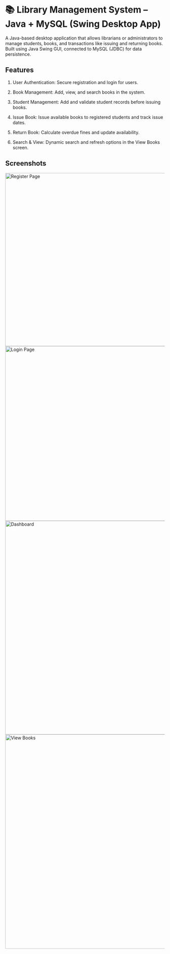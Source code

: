 # 📚 Library Management System – Java + MySQL (Swing Desktop App)
A Java-based desktop application that allows librarians or administrators to manage students, books, and transactions like issuing and returning books. 
Built using Java Swing GUI, connected to MySQL (JDBC) for data persistence.

## Features
1. User Authentication:
Secure registration and login for users.

2. Book Management:
Add, view, and search books in the system.

3. Student Management:
Add and validate student records before issuing books.

4. Issue Book:
Issue available books to registered students and track issue dates.

5. Return Book:
Calculate overdue fines and update availability.

6. Search & View:
Dynamic search and refresh options in the View Books screen.

## Screenshots 

<img width="860" height="547" alt="Register Page" src="https://github.com/user-attachments/assets/647ba9cd-38fa-434b-83be-5c03695c8275" />

<img width="857" height="552" alt="Login Page" src="https://github.com/user-attachments/assets/6d110d7a-09e5-4501-8df1-302f90370d0b" />

<img width="979" height="675" alt="Dashboard" src="https://github.com/user-attachments/assets/282a30f5-e77c-45aa-9054-07e006b44412" />

<img width="1046" height="677" alt="View Books" src="https://github.com/user-attachments/assets/1eb0eda2-be58-44f8-b7f5-c568d5a59232" />

